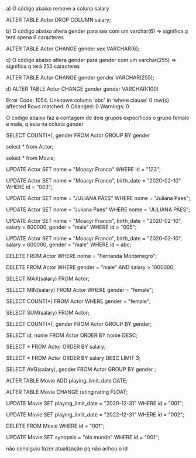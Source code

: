 a) O código abaixo remove a coluna salary

ALTER TABLE Actor DROP COLUMN salary;

b) O código abaixo altera gender para sex com um varchar(6) => significa q terá apena 6 caracteres 

ALTER TABLE Actor CHANGE gender sex VARCHAR(6);

c)  O código abaixo altera gender para gender com um varchar(255) => significa q terá 255 caracteres 

ALTER TABLE Actor CHANGE gender gender VARCHAR(255);

d)
ALTER TABLE Actor CHANGE gender gender VARCHAR(100)


Error Code: 1054. Unknown column 'abc' in 'where clause'
0 row(s) affected Rows matched: 0  Changed: 0  Warnings: 0


O codigo abaixo faz a contagem de dois grupos expecificos o grupo female e male, q esta na coluna gender  

SELECT COUNT(*), gender
FROM Actor
GROUP BY gender


select * from Actor;

select * from Movie;

UPDATE Actor
SET nome = "Moacyr Franco"
WHERE id = "123";

UPDATE Actor
SET 
	nome = "Moacyr Franco",
	birth_date = "2020-02-10"
WHERE id = "003";

UPDATE Actor
SET nome = "JULIANA PÃES"
WHERE nome = "Juliana Paes";

UPDATE Actor
SET nome = "Juliana Paes"
WHERE nome = "JULIANA PÃES";

UPDATE Actor
SET 
nome = "Moacyr Franco",
birth_date = "2020-02-10",
salary = 600000,
gender = "male"
WHERE id = "005";


UPDATE Actor
SET 
nome = "Moacyr Franco",
birth_date = "2020-02-10",
salary = 600000,
gender = "male"
WHERE id = abc;

DELETE FROM Actor WHERE nome = "Fernanda Montenegro";

DELETE FROM Actor
WHERE
	gender = "male" AND
	salary > 1000000;
    

SELECT MAX(salary) FROM Actor;

SELECT MIN(salary) FROM Actor WHERE gender = "female";

SELECT COUNT(*) FROM Actor WHERE gender = "female";

SELECT SUM(salary) FROM Actor;

SELECT COUNT(*), gender
FROM Actor
GROUP BY gender;

SELECT id, nome FROM Actor
ORDER BY nome DESC;

SELECT * FROM Actor
ORDER BY salary;

SELECT * FROM Actor
ORDER BY salary DESC
LIMIT 3;

SELECT AVG(salary), gender 
FROM Actor
GROUP BY gender ;

ALTER TABLE Movie ADD playing_limit_date DATE;

ALTER TABLE Movie CHANGE rating
rating FLOAT;

UPDATE Movie
SET
	playing_limit_date = "2020-12-31"
WHERE id = "001";

UPDATE Movie
SET
	playing_limit_date = "2022-12-31"
WHERE id = "002";

DELETE FROM Movie WHERE id = "001";


UPDATE Movie
SET
	synopsis = "ola mundo"
WHERE id = "001";

não consiguiu fazer atualização pq não achou o id